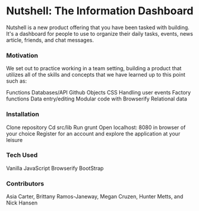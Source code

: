 # Nutshell: The Information Dashboard

Nutshell is a new product offering that you have been tasked with building. It's a dashboard for people to use to organize their daily tasks, events, news article, friends, and chat messages.


### Motivation

We set out to practice working in a team setting, building a product that utilizes all of the skills and concepts that we have learned up to this point such as:

Functions
Databases/API
Github
Objects
CSS
Handling user events
Factory functions
Data entry/editing
Modular code with Browserify
Relational data

### Installation

Clone repository
Cd src/lib
Run grunt
Open localhost: 8080 in browser of your choice
Register for an account and explore the application at your leisure

### Tech Used

Vanilla JavaScript Browserify BootStrap

### Contributors

Asia Carter, Brittany Ramos-Janeway, Megan Cruzen, Hunter Metts, and Nick Hansen
